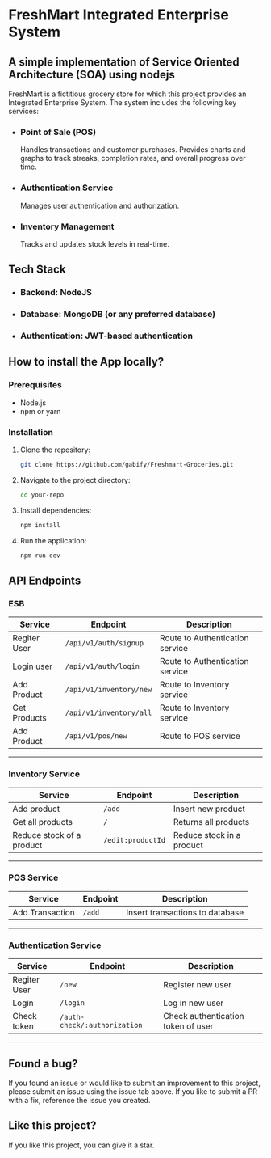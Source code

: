 # FreshMart Integrated Enterprise System

## A simple implementation of Service Oriented Architecture (SOA) using nodejs

FreshMart is a fictitious grocery store for which this project provides an Integrated Enterprise System. The system includes the following key services:
* ### Point of Sale (POS)
  Handles transactions and customer purchases.
  Provides charts and graphs to track streaks, completion rates, and overall progress over time.
* ### Authentication Service
  Manages user authentication and authorization.
* ### Inventory Management
  Tracks and updates stock levels in real-time.

## Tech Stack
* ### Backend: NodeJS
* ### Database: MongoDB (or any preferred database)
* ### Authentication: JWT-based authentication

## How to install the App locally?
### Prerequisites
- Node.js
- npm or yarn

### Installation
1. Clone the repository:
   ```bash
   git clone https://github.com/gabify/Freshmart-Groceries.git
   ```
2. Navigate to the project directory:
   ```bash
   cd your-repo
   ```
3. Install dependencies:
   ```bash
   npm install
   ```
   
4. Run the application:
   ```bash
   npm run dev
   ```
## API Endpoints
### ESB
| Service         | Endpoint              | Description                  |
|----------------|----------------------|------------------------------|
| Regiter User | `/api/v1/auth/signup`  | Route to Authentication service      |
| Login user | `/api/v1/auth/login`  | Route to Authentication service      |
| Add Product | `/api/v1/inventory/new`  | Route to Inventory service        |
| Get Products | `/api/v1/inventory/all`  | Route to Inventory service        |
| Add Product | `/api/v1/pos/new`  | Route to POS service       |
------------------------------------------------------------------------

### Inventory Service
| Service         | Endpoint              | Description                  |
|----------------|----------------------|------------------------------|
| Add product | `/add`  | Insert new product        |
| Get all products | `/`  | Returns all products        |
| Reduce stock of a product | `/edit:productId`  | Reduce stock in a product        |
------------------------------------------------------------------------

### POS Service
| Service         | Endpoint              | Description                  |
|----------------|----------------------|------------------------------|
| Add Transaction | `/add`  | Insert transactions to database         |
------------------------------------------------------------------------

### Authentication Service
| Service         | Endpoint              | Description                  |
|----------------|----------------------|------------------------------|
| Regiter User | `/new`  | Register new user       |
| Login | `/login`  | Log in new user       |
| Check token | `/auth-check/:authorization`  | Check authentication token of user        |
------------------------------------------------------------------------

## Found a bug?
If you found an issue or would like to submit an improvement to this project, please submit an issue using the issue tab above.
If you like to submit a PR with a fix, reference the issue you created.

## Like this project?
If you like this project, you can give it a star. 
